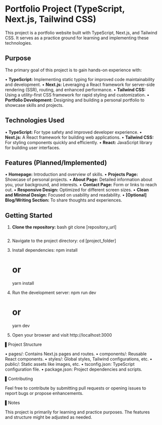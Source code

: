 # Portfolio Project (TypeScript, Next.js, Tailwind CSS)

This project is a portfolio website built with TypeScript, Next.js, and Tailwind CSS. It serves as a practice ground for learning and implementing these technologies.

## Purpose

The primary goal of this project is to gain hands-on experience with:

•   **TypeScript:**  Implementing static typing for improved code maintainability and development.
•   **Next.js:**  Leveraging a React framework for server-side rendering (SSR), routing, and enhanced performance.
•   **Tailwind CSS:**  Using a utility-first CSS framework for rapid styling and customization.
•   **Portfolio Development:**  Designing and building a personal portfolio to showcase skills and projects.

## Technologies Used

•   **TypeScript:**  For type safety and improved developer experience.
•   **Next.js:** A React framework for building web applications.
•   **Tailwind CSS:**  For styling components quickly and efficiently.
•   **React:** JavaScript library for building user interfaces.

## Features (Planned/Implemented)

•   **Homepage:** Introduction and overview of skills.
•   **Projects Page:** Showcase of personal projects.
•   **About Page:** Detailed information about you, your background, and interests.
•   **Contact Page:** Form or links to reach out.
•   **Responsive Design:** Optimized for different screen sizes.
•   **Clean and Minimal Design:** Focused on usability and readability.
•   **[Optional] Blog/Writing Section:** To share thoughts and experiences.

## Getting Started

1.  **Clone the repository:**
    bash
    git clone [repository_url]
    ```

2.  Navigate to the project directory:
        cd [project_folder]
    

3.  Install dependencies:
        npm install
    # or
    yarn install
    

4.  Run the development server:
        npm run dev
    # or
    yarn dev
    

5.  Open your browser and visit http://localhost:3000

▌Project Structure

•   pages/: Contains Next.js pages and routes.
•   components/: Reusable React components.
•   styles/: Global styles, Tailwind configurations, etc.
•   public/: Static assets like images, etc.
•   tsconfig.json: TypeScript configuration file.
•   package.json: Project dependencies and scripts.

▌Contributing

Feel free to contribute by submitting pull requests or opening issues to report bugs or propose enhancements.

▌Notes

This project is primarily for learning and practice purposes.  The features and structure might be adjusted as needed.
```

